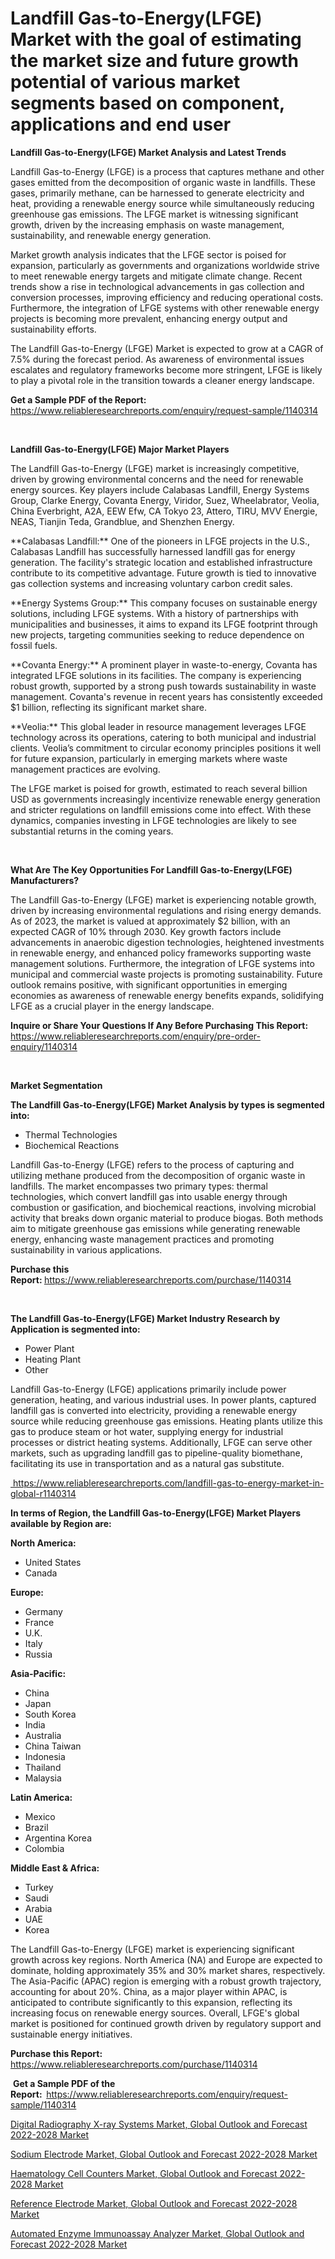 <p><h1>Landfill Gas-to-Energy(LFGE) Market with the goal of estimating the market size and future growth potential of various market segments based on component, applications and end user</h1></p><p><strong>Landfill Gas-to-Energy(LFGE) Market Analysis and Latest Trends</strong></p>
<p><p>Landfill Gas-to-Energy (LFGE) is a process that captures methane and other gases emitted from the decomposition of organic waste in landfills. These gases, primarily methane, can be harnessed to generate electricity and heat, providing a renewable energy source while simultaneously reducing greenhouse gas emissions. The LFGE market is witnessing significant growth, driven by the increasing emphasis on waste management, sustainability, and renewable energy generation.</p><p>Market growth analysis indicates that the LFGE sector is poised for expansion, particularly as governments and organizations worldwide strive to meet renewable energy targets and mitigate climate change. Recent trends show a rise in technological advancements in gas collection and conversion processes, improving efficiency and reducing operational costs. Furthermore, the integration of LFGE systems with other renewable energy projects is becoming more prevalent, enhancing energy output and sustainability efforts.</p><p>The Landfill Gas-to-Energy (LFGE) Market is expected to grow at a CAGR of 7.5% during the forecast period. As awareness of environmental issues escalates and regulatory frameworks become more stringent, LFGE is likely to play a pivotal role in the transition towards a cleaner energy landscape.</p></p>
<p><strong>Get a Sample PDF of the Report:&nbsp;</strong> <a href="https://www.reliableresearchreports.com/enquiry/request-sample/1140314?utm_campaign=1588&utm_medium=2&utm_source=Github&utm_content=ia&utm_term=14102024&utm_id=landfill-gas-to-energylfge">https://www.reliableresearchreports.com/enquiry/request-sample/1140314</a></p>
<p>&nbsp;</p>
<p><strong>Landfill Gas-to-Energy(LFGE) Major Market Players</strong></p>
<p><p>The Landfill Gas-to-Energy (LFGE) market is increasingly competitive, driven by growing environmental concerns and the need for renewable energy sources. Key players include Calabasas Landfill, Energy Systems Group, Clarke Energy, Covanta Energy, Viridor, Suez, Wheelabrator, Veolia, China Everbright, A2A, EEW Efw, CA Tokyo 23, Attero, TIRU, MVV Energie, NEAS, Tianjin Teda, Grandblue, and Shenzhen Energy.</p><p>**Calabasas Landfill:** One of the pioneers in LFGE projects in the U.S., Calabasas Landfill has successfully harnessed landfill gas for energy generation. The facility's strategic location and established infrastructure contribute to its competitive advantage. Future growth is tied to innovative gas collection systems and increasing voluntary carbon credit sales.</p><p>**Energy Systems Group:** This company focuses on sustainable energy solutions, including LFGE systems. With a history of partnerships with municipalities and businesses, it aims to expand its LFGE footprint through new projects, targeting communities seeking to reduce dependence on fossil fuels.</p><p>**Covanta Energy:** A prominent player in waste-to-energy, Covanta has integrated LFGE solutions in its facilities. The company is experiencing robust growth, supported by a strong push towards sustainability in waste management. Covanta's revenue in recent years has consistently exceeded $1 billion, reflecting its significant market share.</p><p>**Veolia:** This global leader in resource management leverages LFGE technology across its operations, catering to both municipal and industrial clients. Veolia’s commitment to circular economy principles positions it well for future expansion, particularly in emerging markets where waste management practices are evolving.</p><p>The LFGE market is poised for growth, estimated to reach several billion USD as governments increasingly incentivize renewable energy generation and stricter regulations on landfill emissions come into effect. With these dynamics, companies investing in LFGE technologies are likely to see substantial returns in the coming years.</p></p>
<p>&nbsp;</p>
<p><strong>What Are The Key Opportunities For Landfill Gas-to-Energy(LFGE) Manufacturers?</strong></p>
<p><p>The Landfill Gas-to-Energy (LFGE) market is experiencing notable growth, driven by increasing environmental regulations and rising energy demands. As of 2023, the market is valued at approximately $2 billion, with an expected CAGR of 10% through 2030. Key growth factors include advancements in anaerobic digestion technologies, heightened investments in renewable energy, and enhanced policy frameworks supporting waste management solutions. Furthermore, the integration of LFGE systems into municipal and commercial waste projects is promoting sustainability. Future outlook remains positive, with significant opportunities in emerging economies as awareness of renewable energy benefits expands, solidifying LFGE as a crucial player in the energy landscape.</p></p>
<p><strong>Inquire or Share Your Questions If Any Before Purchasing This Report:</strong> <a href="https://www.reliableresearchreports.com/enquiry/pre-order-enquiry/1140314?utm_campaign=1588&utm_medium=2&utm_source=Github&utm_content=ia&utm_term=14102024&utm_id=landfill-gas-to-energylfge">https://www.reliableresearchreports.com/enquiry/pre-order-enquiry/1140314</a></p>
<p>&nbsp;</p>
<p><strong>Market Segmentation</strong></p>
<p><strong>The Landfill Gas-to-Energy(LFGE) Market Analysis by types is segmented into:</strong></p>
<p><ul><li>Thermal Technologies</li><li>Biochemical Reactions</li></ul></p>
<p><p>Landfill Gas-to-Energy (LFGE) refers to the process of capturing and utilizing methane produced from the decomposition of organic waste in landfills. The market encompasses two primary types: thermal technologies, which convert landfill gas into usable energy through combustion or gasification, and biochemical reactions, involving microbial activity that breaks down organic material to produce biogas. Both methods aim to mitigate greenhouse gas emissions while generating renewable energy, enhancing waste management practices and promoting sustainability in various applications.</p></p>
<p><strong>Purchase this Report:&nbsp;</strong><a href="https://www.reliableresearchreports.com/purchase/1140314?utm_campaign=1588&utm_medium=2&utm_source=Github&utm_content=ia&utm_term=14102024&utm_id=landfill-gas-to-energylfge">https://www.reliableresearchreports.com/purchase/1140314</a></p>
<p>&nbsp;</p>
<p><strong>The Landfill Gas-to-Energy(LFGE) Market Industry Research by Application is segmented into:</strong></p>
<p><ul><li>Power Plant</li><li>Heating Plant</li><li>Other</li></ul></p>
<p><p>Landfill Gas-to-Energy (LFGE) applications primarily include power generation, heating, and various industrial uses. In power plants, captured landfill gas is converted into electricity, providing a renewable energy source while reducing greenhouse gas emissions. Heating plants utilize this gas to produce steam or hot water, supplying energy for industrial processes or district heating systems. Additionally, LFGE can serve other markets, such as upgrading landfill gas to pipeline-quality biomethane, facilitating its use in transportation and as a natural gas substitute.</p></p>
<p><a href="https://www.reliableresearchreports.com/landfill-gas-to-energy-market-in-global-r1140314?utm_campaign=1588&utm_medium=2&utm_source=Github&utm_content=ia&utm_term=14102024&utm_id=landfill-gas-to-energylfge">&nbsp;https://www.reliableresearchreports.com/landfill-gas-to-energy-market-in-global-r1140314</a></p>
<p><strong>In terms of Region, the Landfill Gas-to-Energy(LFGE) Market Players available by Region are:</strong></p>
<p>
    <p> <strong> North America: </strong>
        <ul>
            <li>United States</li>
            <li>Canada</li>
        </ul>
        </p> 
    <p> <strong> Europe: </strong>
        <ul>
            <li>Germany</li>
            <li>France</li>
            <li>U.K.</li>
            <li>Italy</li>
            <li>Russia</li>
        </ul>
        </p> 
    <p> <strong> Asia-Pacific: </strong>
        <ul>
            <li>China</li>
            <li>Japan</li>
            <li>South Korea</li>
            <li>India</li>
            <li>Australia</li>
            <li>China Taiwan</li>
            <li>Indonesia</li>
            <li>Thailand</li>
            <li>Malaysia</li>
        </ul>
        </p> 
    <p> <strong> Latin America: </strong>
        <ul>
            <li>Mexico</li>
            <li>Brazil</li>
            <li>Argentina Korea</li>
            <li>Colombia</li>
        </ul>
        </p> 
    <p> <strong> Middle East & Africa: </strong>
        <ul>
            <li>Turkey</li>
            <li>Saudi</li>
            <li>Arabia</li>
            <li>UAE</li>
            <li>Korea</li>
        </ul>
    </p>
    </p>
<p><p>The Landfill Gas-to-Energy (LFGE) market is experiencing significant growth across key regions. North America (NA) and Europe are expected to dominate, holding approximately 35% and 30% market shares, respectively. The Asia-Pacific (APAC) region is emerging with a robust growth trajectory, accounting for about 20%. China, as a major player within APAC, is anticipated to contribute significantly to this expansion, reflecting its increasing focus on renewable energy sources. Overall, LFGE's global market is positioned for continued growth driven by regulatory support and sustainable energy initiatives.</p></p>
<p><strong>Purchase this Report: </strong><a href="https://www.reliableresearchreports.com/purchase/1140314?utm_campaign=1588&utm_medium=2&utm_source=Github&utm_content=ia&utm_term=14102024&utm_id=landfill-gas-to-energylfge">https://www.reliableresearchreports.com/purchase/1140314</a></p>
<p>&nbsp;<strong>Get a Sample PDF of the Report:&nbsp;&nbsp;</strong><a href="https://www.reliableresearchreports.com/enquiry/request-sample/1140314?utm_campaign=1588&utm_medium=2&utm_source=Github&utm_content=ia&utm_term=14102024&utm_id=landfill-gas-to-energylfge">https://www.reliableresearchreports.com/enquiry/request-sample/1140314</a></p>
<p><strong></strong></p>
<p><p><a href="https://www.linkedin.com/pulse/digital-radiography-x-ray-systems-market-global-outlook-forecast-tmfae?utm_campaign=1588&utm_medium=2&utm_source=Github&utm_content=ia&utm_term=14102024&utm_id=landfill-gas-to-energylfge">Digital Radiography X-ray Systems Market, Global Outlook and Forecast 2022-2028 Market</a></p><p><a href="https://www.linkedin.com/pulse/regional-adaptations-global-sodium-electrode-market-outlook-qtnve?trk=public_post_embed_feed-article-content&utm_campaign=1588&utm_medium=2&utm_source=Github&utm_content=ia&utm_term=14102024&utm_id=landfill-gas-to-energylfge">Sodium Electrode Market, Global Outlook and Forecast 2022-2028 Market</a></p><p><a href="https://www.linkedin.com/pulse/exploring-haematology-cell-counters-market-global-outlook-2vhhf?trk=public_post_embed_feed-article-content&utm_campaign=1588&utm_medium=2&utm_source=Github&utm_content=ia&utm_term=14102024&utm_id=landfill-gas-to-energylfge">Haematology Cell Counters Market, Global Outlook and Forecast 2022-2028 Market</a></p><p><a href="https://www.linkedin.com/pulse/reference-electrode-market-global-outlook-forecast-2022-2028-pciuf?trk=public_post_embed_feed-article-content&utm_campaign=1588&utm_medium=2&utm_source=Github&utm_content=ia&utm_term=14102024&utm_id=landfill-gas-to-energylfge">Reference Electrode Market, Global Outlook and Forecast 2022-2028 Market</a></p><p><a href="https://www.linkedin.com/pulse/automated-enzyme-immunoassay-analyzer-market-global-outlook-aqjae?trk=public_post_embed_feed-article-content&utm_campaign=1588&utm_medium=2&utm_source=Github&utm_content=ia&utm_term=14102024&utm_id=landfill-gas-to-energylfge">Automated Enzyme Immunoassay Analyzer Market, Global Outlook and Forecast 2022-2028 Market</a></p></p>